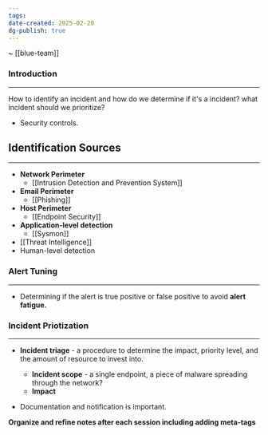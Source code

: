 ```yaml
---
tags: 
date-created: 2025-02-20
dg-publish: true
---
```

~ [[blue-team]]
### Introduction
---
How to identify an incident and how do we determine if it's a incident? what incident should we prioritize?

- Security controls.
## Identification Sources
---
- **Network Perimeter**
	- [[Intrusion Detection and Prevention System]]
- **Email Perimeter**
	- [[Phishing]]
- **Host Perimeter**
	- [[Endpoint Security]]
- **Application-level detection**
	- [[Sysmon]]
- [[Threat Intelligence]]
- Human-level detection
### Alert Tuning
---
- Determining if the alert is true positive or false positive to avoid **alert fatigue.**
### Incident Priotization
---
- **Incident triage** - a procedure to determine the impact, priority level, and the amount of resource to invest into.
	- **Incident scope** - a single endpoint, a piece of malware spreading through the network?
	- **Impact** 

- Documentation and notification is important.



**Organize and refine notes after each session including adding meta-tags**

